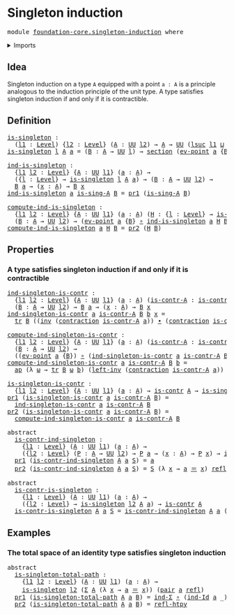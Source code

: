 # Singleton induction

<pre class="Agda"><a id="32" class="Keyword">module</a> <a id="39" href="foundation-core.singleton-induction.html" class="Module">foundation-core.singleton-induction</a> <a id="75" class="Keyword">where</a>
</pre>
<details><summary>Imports</summary>

<pre class="Agda"><a id="131" class="Keyword">open</a> <a id="136" class="Keyword">import</a> <a id="143" href="foundation.action-on-identifications-functions.html" class="Module">foundation.action-on-identifications-functions</a>
<a id="190" class="Keyword">open</a> <a id="195" class="Keyword">import</a> <a id="202" href="foundation.dependent-pair-types.html" class="Module">foundation.dependent-pair-types</a>
<a id="234" class="Keyword">open</a> <a id="239" class="Keyword">import</a> <a id="246" href="foundation.universe-levels.html" class="Module">foundation.universe-levels</a>

<a id="274" class="Keyword">open</a> <a id="279" class="Keyword">import</a> <a id="286" href="foundation-core.contractible-types.html" class="Module">foundation-core.contractible-types</a>
<a id="321" class="Keyword">open</a> <a id="326" class="Keyword">import</a> <a id="333" href="foundation-core.function-types.html" class="Module">foundation-core.function-types</a>
<a id="364" class="Keyword">open</a> <a id="369" class="Keyword">import</a> <a id="376" href="foundation-core.homotopies.html" class="Module">foundation-core.homotopies</a>
<a id="403" class="Keyword">open</a> <a id="408" class="Keyword">import</a> <a id="415" href="foundation-core.identity-types.html" class="Module">foundation-core.identity-types</a>
<a id="446" class="Keyword">open</a> <a id="451" class="Keyword">import</a> <a id="458" href="foundation-core.sections.html" class="Module">foundation-core.sections</a>
<a id="483" class="Keyword">open</a> <a id="488" class="Keyword">import</a> <a id="495" href="foundation-core.transport.html" class="Module">foundation-core.transport</a>
</pre>
</details>

## Idea

Singleton induction on a type `A` equipped with a point `a : A` is a principle
analogous to the induction principle of the unit type. A type satisfies
singleton induction if and only if it is contractible.

## Definition

<pre class="Agda"><a id="is-singleton"></a><a id="777" href="foundation-core.singleton-induction.html#777" class="Function">is-singleton</a> <a id="790" class="Symbol">:</a>
  <a id="794" class="Symbol">(</a><a id="795" href="foundation-core.singleton-induction.html#795" class="Bound">l1</a> <a id="798" class="Symbol">:</a> <a id="800" href="Agda.Primitive.html#591" class="Postulate">Level</a><a id="805" class="Symbol">)</a> <a id="807" class="Symbol">{</a><a id="808" href="foundation-core.singleton-induction.html#808" class="Bound">l2</a> <a id="811" class="Symbol">:</a> <a id="813" href="Agda.Primitive.html#591" class="Postulate">Level</a><a id="818" class="Symbol">}</a> <a id="820" class="Symbol">(</a><a id="821" href="foundation-core.singleton-induction.html#821" class="Bound">A</a> <a id="823" class="Symbol">:</a> <a id="825" href="Agda.Primitive.html#320" class="Primitive">UU</a> <a id="828" href="foundation-core.singleton-induction.html#808" class="Bound">l2</a><a id="830" class="Symbol">)</a> <a id="832" class="Symbol">→</a> <a id="834" href="foundation-core.singleton-induction.html#821" class="Bound">A</a> <a id="836" class="Symbol">→</a> <a id="838" href="Agda.Primitive.html#320" class="Primitive">UU</a> <a id="841" class="Symbol">(</a><a id="842" href="Agda.Primitive.html#774" class="Primitive">lsuc</a> <a id="847" href="foundation-core.singleton-induction.html#795" class="Bound">l1</a> <a id="850" href="Agda.Primitive.html#804" class="Primitive Operator">⊔</a> <a id="852" href="foundation-core.singleton-induction.html#808" class="Bound">l2</a><a id="854" class="Symbol">)</a>
<a id="856" href="foundation-core.singleton-induction.html#777" class="Function">is-singleton</a> <a id="869" href="foundation-core.singleton-induction.html#869" class="Bound">l</a> <a id="871" href="foundation-core.singleton-induction.html#871" class="Bound">A</a> <a id="873" href="foundation-core.singleton-induction.html#873" class="Bound">a</a> <a id="875" class="Symbol">=</a> <a id="877" class="Symbol">(</a><a id="878" href="foundation-core.singleton-induction.html#878" class="Bound">B</a> <a id="880" class="Symbol">:</a> <a id="882" href="foundation-core.singleton-induction.html#871" class="Bound">A</a> <a id="884" class="Symbol">→</a> <a id="886" href="Agda.Primitive.html#320" class="Primitive">UU</a> <a id="889" href="foundation-core.singleton-induction.html#869" class="Bound">l</a><a id="890" class="Symbol">)</a> <a id="892" class="Symbol">→</a> <a id="894" href="foundation-core.sections.html#644" class="Function">section</a> <a id="902" class="Symbol">(</a><a id="903" href="foundation-core.function-types.html#661" class="Function">ev-point</a> <a id="912" href="foundation-core.singleton-induction.html#873" class="Bound">a</a> <a id="914" class="Symbol">{</a><a id="915" href="foundation-core.singleton-induction.html#878" class="Bound">B</a><a id="916" class="Symbol">})</a>

<a id="ind-is-singleton"></a><a id="920" href="foundation-core.singleton-induction.html#920" class="Function">ind-is-singleton</a> <a id="937" class="Symbol">:</a>
  <a id="941" class="Symbol">{</a><a id="942" href="foundation-core.singleton-induction.html#942" class="Bound">l1</a> <a id="945" href="foundation-core.singleton-induction.html#945" class="Bound">l2</a> <a id="948" class="Symbol">:</a> <a id="950" href="Agda.Primitive.html#591" class="Postulate">Level</a><a id="955" class="Symbol">}</a> <a id="957" class="Symbol">{</a><a id="958" href="foundation-core.singleton-induction.html#958" class="Bound">A</a> <a id="960" class="Symbol">:</a> <a id="962" href="Agda.Primitive.html#320" class="Primitive">UU</a> <a id="965" href="foundation-core.singleton-induction.html#942" class="Bound">l1</a><a id="967" class="Symbol">}</a> <a id="969" class="Symbol">(</a><a id="970" href="foundation-core.singleton-induction.html#970" class="Bound">a</a> <a id="972" class="Symbol">:</a> <a id="974" href="foundation-core.singleton-induction.html#958" class="Bound">A</a><a id="975" class="Symbol">)</a> <a id="977" class="Symbol">→</a>
  <a id="981" class="Symbol">({</a><a id="983" href="foundation-core.singleton-induction.html#983" class="Bound">l</a> <a id="985" class="Symbol">:</a> <a id="987" href="Agda.Primitive.html#591" class="Postulate">Level</a><a id="992" class="Symbol">}</a> <a id="994" class="Symbol">→</a> <a id="996" href="foundation-core.singleton-induction.html#777" class="Function">is-singleton</a> <a id="1009" href="foundation-core.singleton-induction.html#983" class="Bound">l</a> <a id="1011" href="foundation-core.singleton-induction.html#958" class="Bound">A</a> <a id="1013" href="foundation-core.singleton-induction.html#970" class="Bound">a</a><a id="1014" class="Symbol">)</a> <a id="1016" class="Symbol">→</a> <a id="1018" class="Symbol">(</a><a id="1019" href="foundation-core.singleton-induction.html#1019" class="Bound">B</a> <a id="1021" class="Symbol">:</a> <a id="1023" href="foundation-core.singleton-induction.html#958" class="Bound">A</a> <a id="1025" class="Symbol">→</a> <a id="1027" href="Agda.Primitive.html#320" class="Primitive">UU</a> <a id="1030" href="foundation-core.singleton-induction.html#945" class="Bound">l2</a><a id="1032" class="Symbol">)</a> <a id="1034" class="Symbol">→</a>
  <a id="1038" href="foundation-core.singleton-induction.html#1019" class="Bound">B</a> <a id="1040" href="foundation-core.singleton-induction.html#970" class="Bound">a</a> <a id="1042" class="Symbol">→</a> <a id="1044" class="Symbol">(</a><a id="1045" href="foundation-core.singleton-induction.html#1045" class="Bound">x</a> <a id="1047" class="Symbol">:</a> <a id="1049" href="foundation-core.singleton-induction.html#958" class="Bound">A</a><a id="1050" class="Symbol">)</a> <a id="1052" class="Symbol">→</a> <a id="1054" href="foundation-core.singleton-induction.html#1019" class="Bound">B</a> <a id="1056" href="foundation-core.singleton-induction.html#1045" class="Bound">x</a>
<a id="1058" href="foundation-core.singleton-induction.html#920" class="Function">ind-is-singleton</a> <a id="1075" href="foundation-core.singleton-induction.html#1075" class="Bound">a</a> <a id="1077" href="foundation-core.singleton-induction.html#1077" class="Bound">is-sing-A</a> <a id="1087" href="foundation-core.singleton-induction.html#1087" class="Bound">B</a> <a id="1089" class="Symbol">=</a> <a id="1091" href="foundation.dependent-pair-types.html#603" class="Field">pr1</a> <a id="1095" class="Symbol">(</a><a id="1096" href="foundation-core.singleton-induction.html#1077" class="Bound">is-sing-A</a> <a id="1106" href="foundation-core.singleton-induction.html#1087" class="Bound">B</a><a id="1107" class="Symbol">)</a>

<a id="compute-ind-is-singleton"></a><a id="1110" href="foundation-core.singleton-induction.html#1110" class="Function">compute-ind-is-singleton</a> <a id="1135" class="Symbol">:</a>
  <a id="1139" class="Symbol">{</a><a id="1140" href="foundation-core.singleton-induction.html#1140" class="Bound">l1</a> <a id="1143" href="foundation-core.singleton-induction.html#1143" class="Bound">l2</a> <a id="1146" class="Symbol">:</a> <a id="1148" href="Agda.Primitive.html#591" class="Postulate">Level</a><a id="1153" class="Symbol">}</a> <a id="1155" class="Symbol">{</a><a id="1156" href="foundation-core.singleton-induction.html#1156" class="Bound">A</a> <a id="1158" class="Symbol">:</a> <a id="1160" href="Agda.Primitive.html#320" class="Primitive">UU</a> <a id="1163" href="foundation-core.singleton-induction.html#1140" class="Bound">l1</a><a id="1165" class="Symbol">}</a> <a id="1167" class="Symbol">(</a><a id="1168" href="foundation-core.singleton-induction.html#1168" class="Bound">a</a> <a id="1170" class="Symbol">:</a> <a id="1172" href="foundation-core.singleton-induction.html#1156" class="Bound">A</a><a id="1173" class="Symbol">)</a> <a id="1175" class="Symbol">(</a><a id="1176" href="foundation-core.singleton-induction.html#1176" class="Bound">H</a> <a id="1178" class="Symbol">:</a> <a id="1180" class="Symbol">{</a><a id="1181" href="foundation-core.singleton-induction.html#1181" class="Bound">l</a> <a id="1183" class="Symbol">:</a> <a id="1185" href="Agda.Primitive.html#591" class="Postulate">Level</a><a id="1190" class="Symbol">}</a> <a id="1192" class="Symbol">→</a> <a id="1194" href="foundation-core.singleton-induction.html#777" class="Function">is-singleton</a> <a id="1207" href="foundation-core.singleton-induction.html#1181" class="Bound">l</a> <a id="1209" href="foundation-core.singleton-induction.html#1156" class="Bound">A</a> <a id="1211" href="foundation-core.singleton-induction.html#1168" class="Bound">a</a><a id="1212" class="Symbol">)</a> <a id="1214" class="Symbol">→</a>
  <a id="1218" class="Symbol">(</a><a id="1219" href="foundation-core.singleton-induction.html#1219" class="Bound">B</a> <a id="1221" class="Symbol">:</a> <a id="1223" href="foundation-core.singleton-induction.html#1156" class="Bound">A</a> <a id="1225" class="Symbol">→</a> <a id="1227" href="Agda.Primitive.html#320" class="Primitive">UU</a> <a id="1230" href="foundation-core.singleton-induction.html#1143" class="Bound">l2</a><a id="1232" class="Symbol">)</a> <a id="1234" class="Symbol">→</a> <a id="1236" class="Symbol">(</a><a id="1237" href="foundation-core.function-types.html#661" class="Function">ev-point</a> <a id="1246" href="foundation-core.singleton-induction.html#1168" class="Bound">a</a> <a id="1248" class="Symbol">{</a><a id="1249" href="foundation-core.singleton-induction.html#1219" class="Bound">B</a><a id="1250" class="Symbol">}</a> <a id="1252" href="foundation-core.function-types.html#440" class="Function Operator">∘</a> <a id="1254" href="foundation-core.singleton-induction.html#920" class="Function">ind-is-singleton</a> <a id="1271" href="foundation-core.singleton-induction.html#1168" class="Bound">a</a> <a id="1273" href="foundation-core.singleton-induction.html#1176" class="Bound">H</a> <a id="1275" href="foundation-core.singleton-induction.html#1219" class="Bound">B</a><a id="1276" class="Symbol">)</a> <a id="1278" href="foundation-core.homotopies.html#2268" class="Function Operator">~</a> <a id="1280" href="foundation-core.function-types.html#307" class="Function">id</a>
<a id="1283" href="foundation-core.singleton-induction.html#1110" class="Function">compute-ind-is-singleton</a> <a id="1308" href="foundation-core.singleton-induction.html#1308" class="Bound">a</a> <a id="1310" href="foundation-core.singleton-induction.html#1310" class="Bound">H</a> <a id="1312" href="foundation-core.singleton-induction.html#1312" class="Bound">B</a> <a id="1314" class="Symbol">=</a> <a id="1316" href="foundation.dependent-pair-types.html#615" class="Field">pr2</a> <a id="1320" class="Symbol">(</a><a id="1321" href="foundation-core.singleton-induction.html#1310" class="Bound">H</a> <a id="1323" href="foundation-core.singleton-induction.html#1312" class="Bound">B</a><a id="1324" class="Symbol">)</a>
</pre>
## Properties

### A type satisfies singleton induction if and only if it is contractible

<pre class="Agda"><a id="ind-singleton-is-contr"></a><a id="1430" href="foundation-core.singleton-induction.html#1430" class="Function">ind-singleton-is-contr</a> <a id="1453" class="Symbol">:</a>
  <a id="1457" class="Symbol">{</a><a id="1458" href="foundation-core.singleton-induction.html#1458" class="Bound">l1</a> <a id="1461" href="foundation-core.singleton-induction.html#1461" class="Bound">l2</a> <a id="1464" class="Symbol">:</a> <a id="1466" href="Agda.Primitive.html#591" class="Postulate">Level</a><a id="1471" class="Symbol">}</a> <a id="1473" class="Symbol">{</a><a id="1474" href="foundation-core.singleton-induction.html#1474" class="Bound">A</a> <a id="1476" class="Symbol">:</a> <a id="1478" href="Agda.Primitive.html#320" class="Primitive">UU</a> <a id="1481" href="foundation-core.singleton-induction.html#1458" class="Bound">l1</a><a id="1483" class="Symbol">}</a> <a id="1485" class="Symbol">(</a><a id="1486" href="foundation-core.singleton-induction.html#1486" class="Bound">a</a> <a id="1488" class="Symbol">:</a> <a id="1490" href="foundation-core.singleton-induction.html#1474" class="Bound">A</a><a id="1491" class="Symbol">)</a> <a id="1493" class="Symbol">(</a><a id="1494" href="foundation-core.singleton-induction.html#1494" class="Bound">is-contr-A</a> <a id="1505" class="Symbol">:</a> <a id="1507" href="foundation-core.contractible-types.html#780" class="Function">is-contr</a> <a id="1516" href="foundation-core.singleton-induction.html#1474" class="Bound">A</a><a id="1517" class="Symbol">)</a>
  <a id="1521" class="Symbol">(</a><a id="1522" href="foundation-core.singleton-induction.html#1522" class="Bound">B</a> <a id="1524" class="Symbol">:</a> <a id="1526" href="foundation-core.singleton-induction.html#1474" class="Bound">A</a> <a id="1528" class="Symbol">→</a> <a id="1530" href="Agda.Primitive.html#320" class="Primitive">UU</a> <a id="1533" href="foundation-core.singleton-induction.html#1461" class="Bound">l2</a><a id="1535" class="Symbol">)</a> <a id="1537" class="Symbol">→</a> <a id="1539" href="foundation-core.singleton-induction.html#1522" class="Bound">B</a> <a id="1541" href="foundation-core.singleton-induction.html#1486" class="Bound">a</a> <a id="1543" class="Symbol">→</a> <a id="1545" class="Symbol">(</a><a id="1546" href="foundation-core.singleton-induction.html#1546" class="Bound">x</a> <a id="1548" class="Symbol">:</a> <a id="1550" href="foundation-core.singleton-induction.html#1474" class="Bound">A</a><a id="1551" class="Symbol">)</a> <a id="1553" class="Symbol">→</a> <a id="1555" href="foundation-core.singleton-induction.html#1522" class="Bound">B</a> <a id="1557" href="foundation-core.singleton-induction.html#1546" class="Bound">x</a>
<a id="1559" href="foundation-core.singleton-induction.html#1430" class="Function">ind-singleton-is-contr</a> <a id="1582" href="foundation-core.singleton-induction.html#1582" class="Bound">a</a> <a id="1584" href="foundation-core.singleton-induction.html#1584" class="Bound">is-contr-A</a> <a id="1595" href="foundation-core.singleton-induction.html#1595" class="Bound">B</a> <a id="1597" href="foundation-core.singleton-induction.html#1597" class="Bound">b</a> <a id="1599" href="foundation-core.singleton-induction.html#1599" class="Bound">x</a> <a id="1601" class="Symbol">=</a>
  <a id="1605" href="foundation-core.transport.html#641" class="Function">tr</a> <a id="1608" href="foundation-core.singleton-induction.html#1595" class="Bound">B</a> <a id="1610" class="Symbol">((</a><a id="1612" href="foundation-core.identity-types.html#6845" class="Function">inv</a> <a id="1616" class="Symbol">(</a><a id="1617" href="foundation-core.contractible-types.html#1210" class="Function">contraction</a> <a id="1629" href="foundation-core.singleton-induction.html#1584" class="Bound">is-contr-A</a> <a id="1640" href="foundation-core.singleton-induction.html#1582" class="Bound">a</a><a id="1641" class="Symbol">))</a> <a id="1644" href="foundation-core.identity-types.html#6541" class="Function Operator">∙</a> <a id="1646" class="Symbol">(</a><a id="1647" href="foundation-core.contractible-types.html#1210" class="Function">contraction</a> <a id="1659" href="foundation-core.singleton-induction.html#1584" class="Bound">is-contr-A</a> <a id="1670" href="foundation-core.singleton-induction.html#1599" class="Bound">x</a><a id="1671" class="Symbol">))</a> <a id="1674" href="foundation-core.singleton-induction.html#1597" class="Bound">b</a>

<a id="compute-ind-singleton-is-contr"></a><a id="1677" href="foundation-core.singleton-induction.html#1677" class="Function">compute-ind-singleton-is-contr</a> <a id="1708" class="Symbol">:</a>
  <a id="1712" class="Symbol">{</a><a id="1713" href="foundation-core.singleton-induction.html#1713" class="Bound">l1</a> <a id="1716" href="foundation-core.singleton-induction.html#1716" class="Bound">l2</a> <a id="1719" class="Symbol">:</a> <a id="1721" href="Agda.Primitive.html#591" class="Postulate">Level</a><a id="1726" class="Symbol">}</a> <a id="1728" class="Symbol">{</a><a id="1729" href="foundation-core.singleton-induction.html#1729" class="Bound">A</a> <a id="1731" class="Symbol">:</a> <a id="1733" href="Agda.Primitive.html#320" class="Primitive">UU</a> <a id="1736" href="foundation-core.singleton-induction.html#1713" class="Bound">l1</a><a id="1738" class="Symbol">}</a> <a id="1740" class="Symbol">(</a><a id="1741" href="foundation-core.singleton-induction.html#1741" class="Bound">a</a> <a id="1743" class="Symbol">:</a> <a id="1745" href="foundation-core.singleton-induction.html#1729" class="Bound">A</a><a id="1746" class="Symbol">)</a> <a id="1748" class="Symbol">(</a><a id="1749" href="foundation-core.singleton-induction.html#1749" class="Bound">is-contr-A</a> <a id="1760" class="Symbol">:</a> <a id="1762" href="foundation-core.contractible-types.html#780" class="Function">is-contr</a> <a id="1771" href="foundation-core.singleton-induction.html#1729" class="Bound">A</a><a id="1772" class="Symbol">)</a>
  <a id="1776" class="Symbol">(</a><a id="1777" href="foundation-core.singleton-induction.html#1777" class="Bound">B</a> <a id="1779" class="Symbol">:</a> <a id="1781" href="foundation-core.singleton-induction.html#1729" class="Bound">A</a> <a id="1783" class="Symbol">→</a> <a id="1785" href="Agda.Primitive.html#320" class="Primitive">UU</a> <a id="1788" href="foundation-core.singleton-induction.html#1716" class="Bound">l2</a><a id="1790" class="Symbol">)</a> <a id="1792" class="Symbol">→</a>
  <a id="1796" class="Symbol">((</a><a id="1798" href="foundation-core.function-types.html#661" class="Function">ev-point</a> <a id="1807" href="foundation-core.singleton-induction.html#1741" class="Bound">a</a> <a id="1809" class="Symbol">{</a><a id="1810" href="foundation-core.singleton-induction.html#1777" class="Bound">B</a><a id="1811" class="Symbol">})</a> <a id="1814" href="foundation-core.function-types.html#440" class="Function Operator">∘</a> <a id="1816" class="Symbol">(</a><a id="1817" href="foundation-core.singleton-induction.html#1430" class="Function">ind-singleton-is-contr</a> <a id="1840" href="foundation-core.singleton-induction.html#1741" class="Bound">a</a> <a id="1842" href="foundation-core.singleton-induction.html#1749" class="Bound">is-contr-A</a> <a id="1853" href="foundation-core.singleton-induction.html#1777" class="Bound">B</a><a id="1854" class="Symbol">))</a> <a id="1857" href="foundation-core.homotopies.html#2268" class="Function Operator">~</a> <a id="1859" href="foundation-core.function-types.html#307" class="Function">id</a>
<a id="1862" href="foundation-core.singleton-induction.html#1677" class="Function">compute-ind-singleton-is-contr</a> <a id="1893" href="foundation-core.singleton-induction.html#1893" class="Bound">a</a> <a id="1895" href="foundation-core.singleton-induction.html#1895" class="Bound">is-contr-A</a> <a id="1906" href="foundation-core.singleton-induction.html#1906" class="Bound">B</a> <a id="1908" href="foundation-core.singleton-induction.html#1908" class="Bound">b</a> <a id="1910" class="Symbol">=</a>
  <a id="1914" href="foundation.action-on-identifications-functions.html#768" class="Function">ap</a> <a id="1917" class="Symbol">(λ</a> <a id="1920" href="foundation-core.singleton-induction.html#1920" class="Bound">ω</a> <a id="1922" class="Symbol">→</a> <a id="1924" href="foundation-core.transport.html#641" class="Function">tr</a> <a id="1927" href="foundation-core.singleton-induction.html#1906" class="Bound">B</a> <a id="1929" href="foundation-core.singleton-induction.html#1920" class="Bound">ω</a> <a id="1931" href="foundation-core.singleton-induction.html#1908" class="Bound">b</a><a id="1932" class="Symbol">)</a> <a id="1934" class="Symbol">(</a><a id="1935" href="foundation-core.identity-types.html#7272" class="Function">left-inv</a> <a id="1944" class="Symbol">(</a><a id="1945" href="foundation-core.contractible-types.html#1210" class="Function">contraction</a> <a id="1957" href="foundation-core.singleton-induction.html#1895" class="Bound">is-contr-A</a> <a id="1968" href="foundation-core.singleton-induction.html#1893" class="Bound">a</a><a id="1969" class="Symbol">))</a>

<a id="is-singleton-is-contr"></a><a id="1973" href="foundation-core.singleton-induction.html#1973" class="Function">is-singleton-is-contr</a> <a id="1995" class="Symbol">:</a>
  <a id="1999" class="Symbol">{</a><a id="2000" href="foundation-core.singleton-induction.html#2000" class="Bound">l1</a> <a id="2003" href="foundation-core.singleton-induction.html#2003" class="Bound">l2</a> <a id="2006" class="Symbol">:</a> <a id="2008" href="Agda.Primitive.html#591" class="Postulate">Level</a><a id="2013" class="Symbol">}</a> <a id="2015" class="Symbol">{</a><a id="2016" href="foundation-core.singleton-induction.html#2016" class="Bound">A</a> <a id="2018" class="Symbol">:</a> <a id="2020" href="Agda.Primitive.html#320" class="Primitive">UU</a> <a id="2023" href="foundation-core.singleton-induction.html#2000" class="Bound">l1</a><a id="2025" class="Symbol">}</a> <a id="2027" class="Symbol">(</a><a id="2028" href="foundation-core.singleton-induction.html#2028" class="Bound">a</a> <a id="2030" class="Symbol">:</a> <a id="2032" href="foundation-core.singleton-induction.html#2016" class="Bound">A</a><a id="2033" class="Symbol">)</a> <a id="2035" class="Symbol">→</a> <a id="2037" href="foundation-core.contractible-types.html#780" class="Function">is-contr</a> <a id="2046" href="foundation-core.singleton-induction.html#2016" class="Bound">A</a> <a id="2048" class="Symbol">→</a> <a id="2050" href="foundation-core.singleton-induction.html#777" class="Function">is-singleton</a> <a id="2063" href="foundation-core.singleton-induction.html#2003" class="Bound">l2</a> <a id="2066" href="foundation-core.singleton-induction.html#2016" class="Bound">A</a> <a id="2068" href="foundation-core.singleton-induction.html#2028" class="Bound">a</a>
<a id="2070" href="foundation.dependent-pair-types.html#603" class="Field">pr1</a> <a id="2074" class="Symbol">(</a><a id="2075" href="foundation-core.singleton-induction.html#1973" class="Function">is-singleton-is-contr</a> <a id="2097" href="foundation-core.singleton-induction.html#2097" class="Bound">a</a> <a id="2099" href="foundation-core.singleton-induction.html#2099" class="Bound">is-contr-A</a> <a id="2110" href="foundation-core.singleton-induction.html#2110" class="Bound">B</a><a id="2111" class="Symbol">)</a> <a id="2113" class="Symbol">=</a>
  <a id="2117" href="foundation-core.singleton-induction.html#1430" class="Function">ind-singleton-is-contr</a> <a id="2140" href="foundation-core.singleton-induction.html#2097" class="Bound">a</a> <a id="2142" href="foundation-core.singleton-induction.html#2099" class="Bound">is-contr-A</a> <a id="2153" href="foundation-core.singleton-induction.html#2110" class="Bound">B</a>
<a id="2155" href="foundation.dependent-pair-types.html#615" class="Field">pr2</a> <a id="2159" class="Symbol">(</a><a id="2160" href="foundation-core.singleton-induction.html#1973" class="Function">is-singleton-is-contr</a> <a id="2182" href="foundation-core.singleton-induction.html#2182" class="Bound">a</a> <a id="2184" href="foundation-core.singleton-induction.html#2184" class="Bound">is-contr-A</a> <a id="2195" href="foundation-core.singleton-induction.html#2195" class="Bound">B</a><a id="2196" class="Symbol">)</a> <a id="2198" class="Symbol">=</a>
  <a id="2202" href="foundation-core.singleton-induction.html#1677" class="Function">compute-ind-singleton-is-contr</a> <a id="2233" href="foundation-core.singleton-induction.html#2182" class="Bound">a</a> <a id="2235" href="foundation-core.singleton-induction.html#2184" class="Bound">is-contr-A</a> <a id="2246" href="foundation-core.singleton-induction.html#2195" class="Bound">B</a>

<a id="2249" class="Keyword">abstract</a>
  <a id="is-contr-ind-singleton"></a><a id="2260" href="foundation-core.singleton-induction.html#2260" class="Function">is-contr-ind-singleton</a> <a id="2283" class="Symbol">:</a>
    <a id="2289" class="Symbol">{</a><a id="2290" href="foundation-core.singleton-induction.html#2290" class="Bound">l1</a> <a id="2293" class="Symbol">:</a> <a id="2295" href="Agda.Primitive.html#591" class="Postulate">Level</a><a id="2300" class="Symbol">}</a> <a id="2302" class="Symbol">(</a><a id="2303" href="foundation-core.singleton-induction.html#2303" class="Bound">A</a> <a id="2305" class="Symbol">:</a> <a id="2307" href="Agda.Primitive.html#320" class="Primitive">UU</a> <a id="2310" href="foundation-core.singleton-induction.html#2290" class="Bound">l1</a><a id="2312" class="Symbol">)</a> <a id="2314" class="Symbol">(</a><a id="2315" href="foundation-core.singleton-induction.html#2315" class="Bound">a</a> <a id="2317" class="Symbol">:</a> <a id="2319" href="foundation-core.singleton-induction.html#2303" class="Bound">A</a><a id="2320" class="Symbol">)</a> <a id="2322" class="Symbol">→</a>
    <a id="2328" class="Symbol">({</a><a id="2330" href="foundation-core.singleton-induction.html#2330" class="Bound">l2</a> <a id="2333" class="Symbol">:</a> <a id="2335" href="Agda.Primitive.html#591" class="Postulate">Level</a><a id="2340" class="Symbol">}</a> <a id="2342" class="Symbol">(</a><a id="2343" href="foundation-core.singleton-induction.html#2343" class="Bound">P</a> <a id="2345" class="Symbol">:</a> <a id="2347" href="foundation-core.singleton-induction.html#2303" class="Bound">A</a> <a id="2349" class="Symbol">→</a> <a id="2351" href="Agda.Primitive.html#320" class="Primitive">UU</a> <a id="2354" href="foundation-core.singleton-induction.html#2330" class="Bound">l2</a><a id="2356" class="Symbol">)</a> <a id="2358" class="Symbol">→</a> <a id="2360" href="foundation-core.singleton-induction.html#2343" class="Bound">P</a> <a id="2362" href="foundation-core.singleton-induction.html#2315" class="Bound">a</a> <a id="2364" class="Symbol">→</a> <a id="2366" class="Symbol">(</a><a id="2367" href="foundation-core.singleton-induction.html#2367" class="Bound">x</a> <a id="2369" class="Symbol">:</a> <a id="2371" href="foundation-core.singleton-induction.html#2303" class="Bound">A</a><a id="2372" class="Symbol">)</a> <a id="2374" class="Symbol">→</a> <a id="2376" href="foundation-core.singleton-induction.html#2343" class="Bound">P</a> <a id="2378" href="foundation-core.singleton-induction.html#2367" class="Bound">x</a><a id="2379" class="Symbol">)</a> <a id="2381" class="Symbol">→</a> <a id="2383" href="foundation-core.contractible-types.html#780" class="Function">is-contr</a> <a id="2392" href="foundation-core.singleton-induction.html#2303" class="Bound">A</a>
  <a id="2396" href="foundation.dependent-pair-types.html#603" class="Field">pr1</a> <a id="2400" class="Symbol">(</a><a id="2401" href="foundation-core.singleton-induction.html#2260" class="Function">is-contr-ind-singleton</a> <a id="2424" href="foundation-core.singleton-induction.html#2424" class="Bound">A</a> <a id="2426" href="foundation-core.singleton-induction.html#2426" class="Bound">a</a> <a id="2428" href="foundation-core.singleton-induction.html#2428" class="Bound">S</a><a id="2429" class="Symbol">)</a> <a id="2431" class="Symbol">=</a> <a id="2433" href="foundation-core.singleton-induction.html#2426" class="Bound">a</a>
  <a id="2437" href="foundation.dependent-pair-types.html#615" class="Field">pr2</a> <a id="2441" class="Symbol">(</a><a id="2442" href="foundation-core.singleton-induction.html#2260" class="Function">is-contr-ind-singleton</a> <a id="2465" href="foundation-core.singleton-induction.html#2465" class="Bound">A</a> <a id="2467" href="foundation-core.singleton-induction.html#2467" class="Bound">a</a> <a id="2469" href="foundation-core.singleton-induction.html#2469" class="Bound">S</a><a id="2470" class="Symbol">)</a> <a id="2472" class="Symbol">=</a> <a id="2474" href="foundation-core.singleton-induction.html#2469" class="Bound">S</a> <a id="2476" class="Symbol">(λ</a> <a id="2479" href="foundation-core.singleton-induction.html#2479" class="Bound">x</a> <a id="2481" class="Symbol">→</a> <a id="2483" href="foundation-core.singleton-induction.html#2467" class="Bound">a</a> <a id="2485" href="foundation-core.identity-types.html#5608" class="Function Operator">＝</a> <a id="2487" href="foundation-core.singleton-induction.html#2479" class="Bound">x</a><a id="2488" class="Symbol">)</a> <a id="2490" href="foundation-core.identity-types.html#5591" class="InductiveConstructor">refl</a>

<a id="2496" class="Keyword">abstract</a>
  <a id="is-contr-is-singleton"></a><a id="2507" href="foundation-core.singleton-induction.html#2507" class="Function">is-contr-is-singleton</a> <a id="2529" class="Symbol">:</a>
    <a id="2535" class="Symbol">{</a><a id="2536" href="foundation-core.singleton-induction.html#2536" class="Bound">l1</a> <a id="2539" class="Symbol">:</a> <a id="2541" href="Agda.Primitive.html#591" class="Postulate">Level</a><a id="2546" class="Symbol">}</a> <a id="2548" class="Symbol">(</a><a id="2549" href="foundation-core.singleton-induction.html#2549" class="Bound">A</a> <a id="2551" class="Symbol">:</a> <a id="2553" href="Agda.Primitive.html#320" class="Primitive">UU</a> <a id="2556" href="foundation-core.singleton-induction.html#2536" class="Bound">l1</a><a id="2558" class="Symbol">)</a> <a id="2560" class="Symbol">(</a><a id="2561" href="foundation-core.singleton-induction.html#2561" class="Bound">a</a> <a id="2563" class="Symbol">:</a> <a id="2565" href="foundation-core.singleton-induction.html#2549" class="Bound">A</a><a id="2566" class="Symbol">)</a> <a id="2568" class="Symbol">→</a>
    <a id="2574" class="Symbol">({</a><a id="2576" href="foundation-core.singleton-induction.html#2576" class="Bound">l2</a> <a id="2579" class="Symbol">:</a> <a id="2581" href="Agda.Primitive.html#591" class="Postulate">Level</a><a id="2586" class="Symbol">}</a> <a id="2588" class="Symbol">→</a> <a id="2590" href="foundation-core.singleton-induction.html#777" class="Function">is-singleton</a> <a id="2603" href="foundation-core.singleton-induction.html#2576" class="Bound">l2</a> <a id="2606" href="foundation-core.singleton-induction.html#2549" class="Bound">A</a> <a id="2608" href="foundation-core.singleton-induction.html#2561" class="Bound">a</a><a id="2609" class="Symbol">)</a> <a id="2611" class="Symbol">→</a> <a id="2613" href="foundation-core.contractible-types.html#780" class="Function">is-contr</a> <a id="2622" href="foundation-core.singleton-induction.html#2549" class="Bound">A</a>
  <a id="2626" href="foundation-core.singleton-induction.html#2507" class="Function">is-contr-is-singleton</a> <a id="2648" href="foundation-core.singleton-induction.html#2648" class="Bound">A</a> <a id="2650" href="foundation-core.singleton-induction.html#2650" class="Bound">a</a> <a id="2652" href="foundation-core.singleton-induction.html#2652" class="Bound">S</a> <a id="2654" class="Symbol">=</a> <a id="2656" href="foundation-core.singleton-induction.html#2260" class="Function">is-contr-ind-singleton</a> <a id="2679" href="foundation-core.singleton-induction.html#2648" class="Bound">A</a> <a id="2681" href="foundation-core.singleton-induction.html#2650" class="Bound">a</a> <a id="2683" class="Symbol">(λ</a> <a id="2686" href="foundation-core.singleton-induction.html#2686" class="Bound">P</a> <a id="2688" class="Symbol">→</a> <a id="2690" href="foundation.dependent-pair-types.html#603" class="Field">pr1</a> <a id="2694" class="Symbol">(</a><a id="2695" href="foundation-core.singleton-induction.html#2652" class="Bound">S</a> <a id="2697" href="foundation-core.singleton-induction.html#2686" class="Bound">P</a><a id="2698" class="Symbol">))</a>
</pre>
## Examples

### The total space of an identity type satisfies singleton induction

<pre class="Agda"><a id="2798" class="Keyword">abstract</a>
  <a id="is-singleton-total-path"></a><a id="2809" href="foundation-core.singleton-induction.html#2809" class="Function">is-singleton-total-path</a> <a id="2833" class="Symbol">:</a>
    <a id="2839" class="Symbol">{</a><a id="2840" href="foundation-core.singleton-induction.html#2840" class="Bound">l1</a> <a id="2843" href="foundation-core.singleton-induction.html#2843" class="Bound">l2</a> <a id="2846" class="Symbol">:</a> <a id="2848" href="Agda.Primitive.html#591" class="Postulate">Level</a><a id="2853" class="Symbol">}</a> <a id="2855" class="Symbol">(</a><a id="2856" href="foundation-core.singleton-induction.html#2856" class="Bound">A</a> <a id="2858" class="Symbol">:</a> <a id="2860" href="Agda.Primitive.html#320" class="Primitive">UU</a> <a id="2863" href="foundation-core.singleton-induction.html#2840" class="Bound">l1</a><a id="2865" class="Symbol">)</a> <a id="2867" class="Symbol">(</a><a id="2868" href="foundation-core.singleton-induction.html#2868" class="Bound">a</a> <a id="2870" class="Symbol">:</a> <a id="2872" href="foundation-core.singleton-induction.html#2856" class="Bound">A</a><a id="2873" class="Symbol">)</a> <a id="2875" class="Symbol">→</a>
    <a id="2881" href="foundation-core.singleton-induction.html#777" class="Function">is-singleton</a> <a id="2894" href="foundation-core.singleton-induction.html#2843" class="Bound">l2</a> <a id="2897" class="Symbol">(</a><a id="2898" href="foundation.dependent-pair-types.html#505" class="Record">Σ</a> <a id="2900" href="foundation-core.singleton-induction.html#2856" class="Bound">A</a> <a id="2902" class="Symbol">(λ</a> <a id="2905" href="foundation-core.singleton-induction.html#2905" class="Bound">x</a> <a id="2907" class="Symbol">→</a> <a id="2909" href="foundation-core.singleton-induction.html#2868" class="Bound">a</a> <a id="2911" href="foundation-core.identity-types.html#5608" class="Function Operator">＝</a> <a id="2913" href="foundation-core.singleton-induction.html#2905" class="Bound">x</a><a id="2914" class="Symbol">))</a> <a id="2917" class="Symbol">(</a><a id="2918" href="foundation.dependent-pair-types.html#586" class="InductiveConstructor">pair</a> <a id="2923" href="foundation-core.singleton-induction.html#2868" class="Bound">a</a> <a id="2925" href="foundation-core.identity-types.html#5591" class="InductiveConstructor">refl</a><a id="2929" class="Symbol">)</a>
  <a id="2933" href="foundation.dependent-pair-types.html#603" class="Field">pr1</a> <a id="2937" class="Symbol">(</a><a id="2938" href="foundation-core.singleton-induction.html#2809" class="Function">is-singleton-total-path</a> <a id="2962" href="foundation-core.singleton-induction.html#2962" class="Bound">A</a> <a id="2964" href="foundation-core.singleton-induction.html#2964" class="Bound">a</a> <a id="2966" href="foundation-core.singleton-induction.html#2966" class="Bound">B</a><a id="2967" class="Symbol">)</a> <a id="2969" class="Symbol">=</a> <a id="2971" href="foundation.dependent-pair-types.html#740" class="Function">ind-Σ</a> <a id="2977" href="foundation-core.function-types.html#440" class="Function Operator">∘</a> <a id="2979" class="Symbol">(</a><a id="2980" href="foundation-core.identity-types.html#6216" class="Function">ind-Id</a> <a id="2987" href="foundation-core.singleton-induction.html#2964" class="Bound">a</a> <a id="2989" class="Symbol">_)</a>
  <a id="2994" href="foundation.dependent-pair-types.html#615" class="Field">pr2</a> <a id="2998" class="Symbol">(</a><a id="2999" href="foundation-core.singleton-induction.html#2809" class="Function">is-singleton-total-path</a> <a id="3023" href="foundation-core.singleton-induction.html#3023" class="Bound">A</a> <a id="3025" href="foundation-core.singleton-induction.html#3025" class="Bound">a</a> <a id="3027" href="foundation-core.singleton-induction.html#3027" class="Bound">B</a><a id="3028" class="Symbol">)</a> <a id="3030" class="Symbol">=</a> <a id="3032" href="foundation-core.homotopies.html#2457" class="Function">refl-htpy</a>
</pre>
